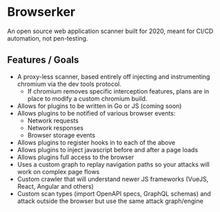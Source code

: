 # Browserker

An open source web application scanner built for 2020, meant for CI/CD automation, not pen-testing.

## Features / Goals

- A proxy-less scanner, based entirely off injecting and instrumenting chromium via the dev tools protocol.
  - If chromium removes specific interception features, plans are in place to modify a custom chromium build.
- Allows for plugins to be written in Go or JS (coming soon)
- Allows plugins to be notified of various browser events:
  - Network requests
  - Network responses
  - Browser storage events
- Allows plugins to register hooks in to each of the above
- Allows plugins to inject javascript before and after a page loads
- Allows plugins full access to the browser
- Uses a custom graph to replay navigation paths so your attacks will work on complex page flows
- Custom crawler that will understand newer JS frameworks (VueJS, React, Angular and others)
- Custom scan types (import OpenAPI specs, GraphQL schemas) and attack outside the browser but use the same attack graph/engine
